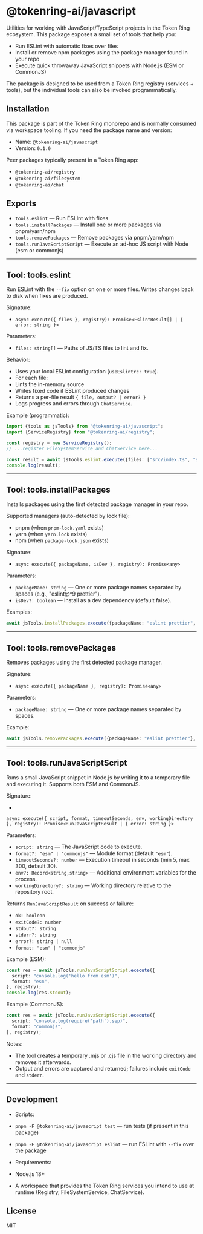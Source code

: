 # @tokenring-ai/javascript

Utilities for working with JavaScript/TypeScript projects in the Token Ring ecosystem. This package exposes a small set
of tools that help you:

- Run ESLint with automatic fixes over files
- Install or remove npm packages using the package manager found in your repo
- Execute quick throwaway JavaScript snippets with Node.js (ESM or CommonJS)

The package is designed to be used from a Token Ring registry (services + tools), but the individual tools can also be
invoked programmatically.

## Installation

This package is part of the Token Ring monorepo and is normally consumed via workspace tooling. If you need the package
name and version:

- Name: `@tokenring-ai/javascript`
- Version: `0.1.0`

Peer packages typically present in a Token Ring app:

- `@tokenring-ai/registry`
- `@tokenring-ai/filesystem`
- `@tokenring-ai/chat`

## Exports

- `tools.eslint` — Run ESLint with fixes
- `tools.installPackages` — Install one or more packages via pnpm/yarn/npm
- `tools.removePackages` — Remove packages via pnpm/yarn/npm
- `tools.runJavaScriptScript` — Execute an ad-hoc JS script with Node (esm or commonjs)

---

## Tool: tools.eslint

Run ESLint with the `--fix` option on one or more files. Writes changes back to disk when fixes are produced.

Signature:

- `async execute({ files }, registry): Promise<EslintResult[] | { error: string }>`

Parameters:

- `files: string[]` — Paths of JS/TS files to lint and fix.

Behavior:

- Uses your local ESLint configuration (`useEslintrc: true`).
- For each file:
- Lints the in-memory source
- Writes fixed code if ESLint produced changes
- Returns a per-file result `{ file, output? | error? }`
- Logs progress and errors through `ChatService`.

Example (programmatic):

```ts
import {tools as jsTools} from "@tokenring-ai/javascript";
import {ServiceRegistry} from "@tokenring-ai/registry";

const registry = new ServiceRegistry();
// ...register FileSystemService and ChatService here...

const result = await jsTools.eslint.execute({files: ["src/index.ts", "src/util.ts"]}, registry);
console.log(result);
```

---

## Tool: tools.installPackages

Installs packages using the first detected package manager in your repo.

Supported managers (auto-detected by lock file):

- pnpm (when `pnpm-lock.yaml` exists)
- yarn (when `yarn.lock` exists)
- npm (when `package-lock.json` exists)

Signature:

- `async execute({ packageName, isDev }, registry): Promise<any>`

Parameters:

- `packageName: string` — One or more package names separated by spaces (e.g., "eslint@^9 prettier").
- `isDev?: boolean` — Install as a dev dependency (default false).

Examples:

```ts
await jsTools.installPackages.execute({packageName: "eslint prettier", isDev: true}, registry);
```

---

## Tool: tools.removePackages

Removes packages using the first detected package manager.

Signature:

- `async execute({ packageName }, registry): Promise<any>`

Parameters:

- `packageName: string` — One or more package names separated by spaces.

Example:

```ts
await jsTools.removePackages.execute({packageName: "eslint prettier"}, registry);
```

---

## Tool: tools.runJavaScriptScript

Runs a small JavaScript snippet in Node.js by writing it to a temporary file and executing it. Supports both ESM and
CommonJS.

Signature:

-

`async execute({ script, format, timeoutSeconds, env, workingDirectory }, registry): Promise<RunJavaScriptResult | { error: string }>`

Parameters:

- `script: string` — The JavaScript code to execute.
- `format?: "esm" | "commonjs"` — Module format (default `"esm"`).
- `timeoutSeconds?: number` — Execution timeout in seconds (min 5, max 300, default 30).
- `env?: Record<string,string>` — Additional environment variables for the process.
- `workingDirectory?: string` — Working directory relative to the repository root.

Returns `RunJavaScriptResult` on success or failure:

- `ok: boolean`
- `exitCode?: number`
- `stdout?: string`
- `stderr?: string`
- `error?: string | null`
- `format: "esm" | "commonjs"`

Example (ESM):

```ts
const res = await jsTools.runJavaScriptScript.execute({
  script: "console.log('hello from esm')",
  format: "esm",
}, registry);
console.log(res.stdout);
```

Example (CommonJS):

```ts
const res = await jsTools.runJavaScriptScript.execute({
  script: "console.log(require('path').sep)",
  format: "commonjs",
}, registry);
```

Notes:

- The tool creates a temporary .mjs or .cjs file in the working directory and removes it afterwards.
- Output and errors are captured and returned; failures include `exitCode` and `stderr`.

---

## Development

- Scripts:
- `pnpm -F @tokenring-ai/javascript test` — run tests (if present in this package)
- `pnpm -F @tokenring-ai/javascript eslint` — run ESLint with `--fix` over the package

- Requirements:
- Node.js 18+
- A workspace that provides the Token Ring services you intend to use at runtime (Registry, FileSystemService,
  ChatService).

## License

MIT
